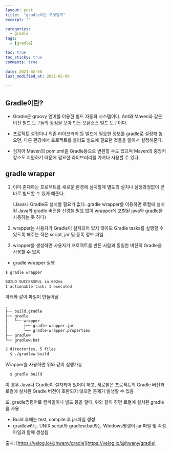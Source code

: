 ```yaml
---
layout: post
title:  "gradle이란 무엇일까"
excerpt: ""

categories:
  - gradle
tags:
  - [gradle]

toc: true
toc_sticky: true
comments: true
 
date: 2021-02-08
last_modified_at: 2021-02-08

---
```


## Gradle이란?

- Gradle은 groovy 언어를 이용한 빌드 자동화 시스템이다. Ant와 Maven과 같은 이전 빌드 도구들의 장점을 모아 만든 오픈소스 빌드 도구이다.

- 프로젝트 설정이나 의존 라이브러리 등 빌드에 필요한 정보를 gradle로 설정해 놓으면, 다른 환경에서 프로젝트를 불러도 빌드에 필요한 것들을 알아서 설정해준다.

- 심지어 Maven의 pom.xml을 Gradle용으로 변환할 수도 있으며 Maven의 중앙저장소도 지원하기 때문에 필요한 라이브러리를 가져다 사용할 수 있다.



## gradle wrapper

1. 이미 존재하는 프로젝트를 새로운 환경에 설치할때 별도의 설치나 설정과정없이 곧 바로 빌드할 수 있게 해준다.

   (Java나 Gradle도 설치할 필요가 없다. gradle wrapper를 이용하면 로컬에 설치된 Java와 gradle 버전을 신경쓸 필요 없이 wrapper에 포함된 java와 gradle을 사용하는 듯 하다)

2. wrapper는 사용자가 Gradle이 설치되어 있지 않아도 Gradle tasks를 실행할 수 있도록 해주는 작은 script, jar 및 등록 정보 파일 
3. wrapper를 생성하면 사용자가 프로젝트를 만든 사람과 동일한 버전의 Gradle을 사용할 수 있음

- gradle wrapper 실행

```bash
$ gradle wrapper

BUILD SUCCESSFUL in 602ms
1 actionable task: 1 executed
```

아래와 같이 파일이 만들어짐

```bash
.
├── build.gradle
├── gradle
│   └── wrapper
│       ├── gradle-wrapper.jar
│       └── gradle-wrapper.properties
├── gradlew
└── gradlew.bat

2 directories, 5 files
  $ ./gradlew build
```

Wrapper를 사용하면 위와 같이 실행가능

```bash
  $ gradle build
```

이 경우 Java나 Gradle이 설치되어 있어야 하고, 새로받은 프로젝트의 Gradle 버전과 로컬에 설치된 Gradle 버전이 호환되지 않으면 문제가 발생할 수 있음

또, gradle명령어로 컴파일이나 빌드 등을 할때, 위와 같이 하면 로컬에 설치된 gradle을 사용

- Build 후에는 test, compile 후 jar파일 생성
- gradlew라는 UNIX script와 gradlew.bat라는 Windows명령이 jar 파일 및 속성 파일과 함께 생성됨

출처: [https://velog.io/@hwany/gradle](https://velog.io/@hwany/gradle) 

